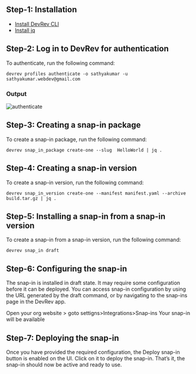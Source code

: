 ## Step-1: Installation
- [Install DevRev CLI](https://developer.devrev.ai/snapin-development/references/cli-install)
- [Install jq](https://jqlang.github.io/jq/)
## Step-2: Log in to DevRev for authentication
To authenticate, run the following command:
```
devrev profiles authenticate -o sathyakumar -u sathyakumar.webdev@gmail.com
```
### Output
![authenticate](https://github.com/Febiecode/DevRev-Hello-World-Snap-in/assets/93641901/46dd19d8-a33e-40a0-aa3d-dc4ca894da91)

## Step-3: Creating a snap-in package
To create a snap-in package, run the following command:
```
devrev snap_in_package create-one --slug  HelloWorld | jq .
```
## Step-4: Creating a snap-in version
To create a snap-in version, run the following command:
```
devrev snap_in_version create-one --manifest manifest.yaml --archive build.tar.gz | jq .
```
## Step-5: Installing a snap-in from a snap-in version
To create a snap-in from a snap-in version, run the following command:
```
devrev snap_in draft
```

## Step-6: Configuring the snap-in
The snap-in is installed in draft state. It may require some configuration before it can be deployed.
You can access snap-in configuration by using the URL generated by the draft command, or by navigating to the snap-ins page in the DevRev app.

Open your org website > goto settigns>Integrations>Snap-ins
Your snap-in will be available

## Step-7: Deploying the snap-in
Once you have provided the required configuration, the Deploy snap-in button is enabled on the UI. Click on it to deploy the snap-in. That’s it, the snap-in should now be active and ready to use.




